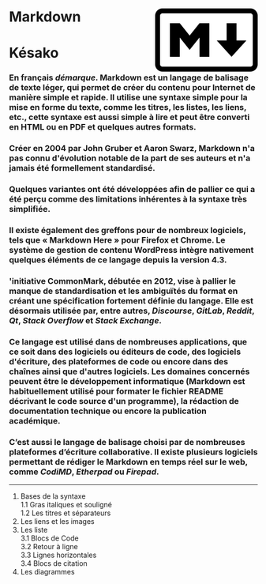 # **Markdown**<img align="right" src="src/Markdown-mark.svg" alt="Markdown" title="Markdown" widht="auto" height="128px">

# Késako
###  En français **_démarque_**. **Markdown** est un langage de balisage de texte léger, qui permet de créer du contenu pour Internet de manière simple et rapide. Il utilise une syntaxe simple pour la mise en forme du texte, comme les titres, les listes, les liens, etc., cette syntaxe est aussi simple à lire et peut être converti en HTML ou en PDF et quelques autres formats.
### Créer en 2004 par John Gruber et Aaron Swarz, **Markdown** n'a pas connu d'évolution notable de la part de ses auteurs et n'a jamais été formellement standardisé.
### Quelques variantes ont été développées afin de pallier ce qui a été perçu comme des limitations inhérentes à la syntaxe très simplifiée.
### Il existe également des greffons pour de nombreux logiciels, tels que « **Markdown** Here » pour Firefox et Chrome. Le système de gestion de contenu WordPress intègre nativement quelques éléments de ce langage depuis la version 4.3.
### 'initiative CommonMark, débutée en 2012, vise à pallier le manque de standardisation et les ambiguïtés du format en créant une spécification fortement définie du langage. Elle est désormais utilisée par, entre autres, _Discourse_, _GitLab_, _Reddit_, _Qt_, _Stack Overflow_ et _Stack Exchange_.
### Ce langage est utilisé dans de nombreuses applications, que ce soit dans des logiciels ou éditeurs de code, des logiciels d'écriture, des plateformes de code ou encore dans des chaînes ainsi que d'autres logiciels. Les domaines concernés peuvent être le développement informatique (**Markdown** est habituellement utilisé pour formater le fichier README décrivant le code source d'un programme), la rédaction de documentation technique ou encore la publication académique.
### C’est aussi le langage de balisage choisi par de nombreuses plateformes d’écriture collaborative. Il existe plusieurs logiciels permettant de rédiger le **Markdown** en temps réel sur le web, comme _CodiMD_, _Etherpad_ ou _Firepad_.
---

1. Bases de la syntaxe  
1.1 Gras italiques et souligné  
1.2 Les titres et séparateurs  
1. Les liens et les images  
1. Les liste  
3.1 Blocs de Code  
3.2 Retour à ligne  
3.3 Lignes horizontales  
3.4 Blocs de citation  
4. Les diagrammes